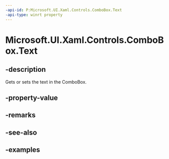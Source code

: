 ```yaml
---
-api-id: P:Microsoft.UI.Xaml.Controls.ComboBox.Text
-api-type: winrt property
---
```


<!-- Property syntax.
public string Text { get;  set; }
-->

# Microsoft.UI.Xaml.Controls.ComboBox.Text

## -description
Gets or sets the text in the ComboBox. 

## -property-value

## -remarks

## -see-also

## -examples

